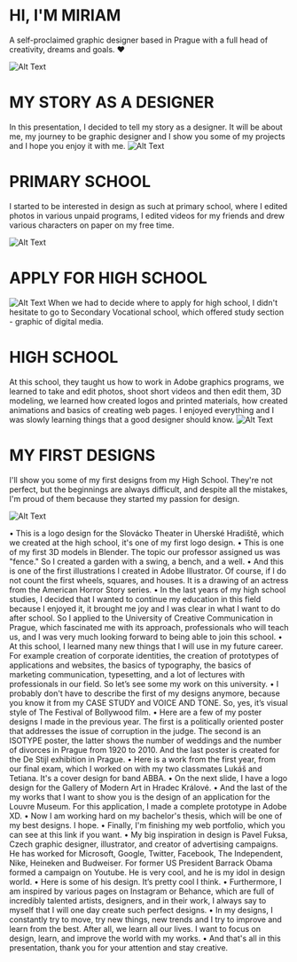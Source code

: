 # HI, I'M MIRIAM
A self-proclaimed graphic designer based in Prague with a full head of creativity, dreams and goals. ❤️

![Alt Text](https://media.giphy.com/media/RfqlVbIdZ10erzOXIA/giphy.gif)

# MY STORY AS A DESIGNER
In this presentation, I decided to tell my story as a designer. It will be about me, my journey to be graphic designer and I show you some of my projects and I hope you enjoy it with me.
![Alt Text](https://media.giphy.com/media/DpQeW4lY9rEsG170kU/giphy.gif)

# PRIMARY SCHOOL
I started to be interested in design as such at primary school, where I edited photos in various unpaid programs, 
I edited videos for my friends and drew various characters on paper on my free time.

![Alt Text](https://media.giphy.com/media/QAftV2ttJ0GFwCVXLu/giphy.gif)

# APPLY FOR HIGH SCHOOL
![Alt Text](img/sos.jpg)
When we had to decide where to apply for high school, I didn't hesitate to go to Secondary Vocational school, which offered study section - graphic of digital media.

# HIGH SCHOOL
At this school, they taught us how to work in Adobe graphics programs, we learned to take and edit photos, shoot short videos and then edit them, 3D modeling, we learned how created logos and printed materials, how created animations and basics of creating web pages. I enjoyed everything and I was slowly learning things that a good designer should know.
![Alt Text](https://media.giphy.com/media/1flDN5zh4eKPUwQn2D/giphy.gif)

# MY FIRST DESIGNS
I'll show you some of my first designs from my High School. They're not perfect, but the beginnings are always difficult, and despite all the mistakes, I'm proud of them because they started my passion for design.

![Alt Text](https://media.giphy.com/media/aMzFQ7nULrguA/giphy.gif)

•	This is a logo design for the Slovácko Theater in Uherské Hradiště, which we created at the high school, it's one of my first logo design.
•	This is one of my first 3D models in Blender. The topic our professor assigned us was "fence." So I created a garden with a swing, a bench, and a well.
•	And this is one of the first illustrations I created in Adobe Illustrator. Of course, if I do not count the first wheels, squares, and houses. It is a drawing of an actress from the American Horror Story series.
•	In the last years of my high school studies, I decided that I wanted to continue my education in this field because I enjoyed it, it brought me joy and I was clear in what I want to do after school. So I applied to the University of Creative Communication in Prague, which fascinated me with its approach, professionals who will teach us, and I was very much looking forward to being able to join this school. 
•	At this school, I learned many new things that I will use in my future career. For example creation of corporate identities, the creation of prototypes of applications and websites, the basics of typography, the basics of marketing communication, typesetting, and a lot of lectures with professionals in our field. So let’s see some my work on this university.
•	I probably don't have to describe the first of my designs anymore, because you know it from my CASE STUDY and VOICE AND TONE. So, yes, it’s visual style of The Festival of Bollywood film. 
•	Here are a few of my poster designs I made in the previous year. The first is a politically oriented poster that addresses the issue of corruption in the judge. The second is an ISOTYPE poster, the latter shows the number of weddings and the number of divorces in Prague from 1920 to 2010. And the last poster is created for the De Stijl exhibition in Prague.
•	Here is a work from the first year, from our final exam, which I worked on with my two classmates Lukáš and Tetiana. It's a cover design for band ABBA.
•	On the next slide, I have a logo design for the Gallery of Modern Art in Hradec Králové.
•	And the last of the my works that I want to show you is the design of an application for the Louvre Museum. For this application, I made a complete prototype in Adobe XD.
•	Now I am working hard on my bachelor's thesis, which will be one of my best designs. I hope.
•	Finally, I'm finishing my web portfolio, which you can see at this link if you want.
•	My big inspiration in design is Pavel Fuksa, Czech graphic designer, illustrator, and creator of advertising campaigns. He has worked for Microsoft, Google, Twitter, Facebook, The Independent, Nike, Heineken and Budweiser. For former US President Barrack Obama formed a campaign on Youtube. He is very cool, and he is my idol in design world. 
•	Here is some of his design. It’s pretty cool I think.
•	Furthermore, I am inspired by various pages on Instagram or Behance, which are full of incredibly talented artists, designers, and in their work, I always say to myself that I will one day create such perfect designs.
•	In my designs, I constantly try to move, try new things, new trends and I try to improve and learn from the best. After all, we learn all our lives. I want to focus on design, learn, and improve the world with my works.
•	And that's all in this presentation, thank you for your attention and stay creative.
